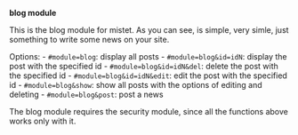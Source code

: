 **blog module**

This is the blog module for mistet. As you can see, is simple, very simle, just
something to write some news on your site.

Options:
	-	`#module=blog`: display all posts
	-	`#module=blog&id=idN`: display the post with the specified id
	-	`#module=blog&id=idN&del`: delete the post with the specified id
	-	`#module=blog&id=idN&edit`: edit the post with the specified id
	-	`#module=blog&show`: show all posts with the options of editing and deleting
	-	`#module=blog&post`: post a news

The blog module requires the security module, since all the functions above works only
with it.

